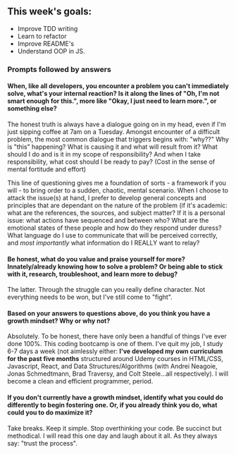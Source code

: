 
## This week's goals:
- Improve TDD writing
- Learn to refactor
- Improve README's
- Understand OOP in JS.



### Prompts followed by answers
#### When, like all developers, you encounter a problem you can't immediately solve, what's your internal reaction? Is it along the lines of "Oh, I'm not smart enough for this.", more like "Okay, I just need to learn more.", or something else?

The honest truth is always have a dialogue going on in my head, even if I'm just sipping coffee at 7am on a Tuesday. Amongst encounter of a difficult problem, the most common dialogue that triggers begins with: "why??" Why is "this" happening? What is causing it and what will result from it? What should I do and is it in my scope of responsibility? And when I take responsibility, what cost should I be ready to pay? (Cost in the sense of mental fortitude and effort)

This line of questioning gives me a foundation of sorts - a framework if you will - to bring order to a sudden, chaotic, mental scenario. When I choose to attack the issue(s) at hand, I prefer to develop general concepts and principles that are dependant on the nature of the problem (if it's academic: what are the references, the sources, and subject matter? If it is a personal issue: what actions have sequenced and between who? What are the emotional states of these people and how do they respond under duress? What language do I use to communicate that will be perceived correctly, and *most importantly* what information do I REALLY want to relay?

#### Be honest, what do you value and praise yourself for more? Innately/already knowing how to solve a problem? Or being able to stick with it, research, troubleshoot, and learn more to debug?

The latter. Through the struggle can you really define character. Not everything needs to be won, but I've still come to "fight".

#### Based on your answers to questions above, do you think you have a growth mindset? Why or why not?

Absolutely. To be honest, there have only been a handful of things I've ever done 100%. This coding bootcamp is one of them. I've quit my job, I study 6-7 days a week (not aimlessly either: **I've developed my own curriculum for the past five months** structured around Udemy courses in HTML/CSS, Javascript, React, and Data Structures/Algorithms (with Andrei Neagoie, Jonas Schmedtmann, Brad Traversy, and Colt Steele...all respectively). I will become a clean and efficient programmer, period.

#### If you don't currently have a growth mindset, identify what you could do differently to begin fostering one. Or, if you already think you do, what could you to do maximize it?

Take breaks. Keep it simple. Stop overthinking your code. Be succinct but methodical. I will read this one day and laugh about it all. As they always say: "trust the process".
